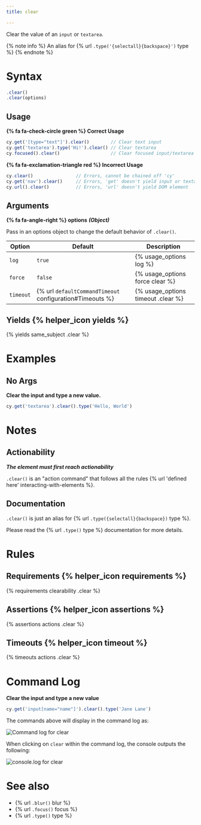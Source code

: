 ```yaml
---
title: clear

---
```


Clear the value of an `input` or `textarea`.

{% note info %}
An alias for {% url `.type('{selectall}{backspace}')` type %}
{% endnote %}

# Syntax

```javascript
.clear()
.clear(options)
```

## Usage

**{% fa fa-check-circle green %} Correct Usage**

```javascript
cy.get('[type="text"]').clear()        // Clear text input
cy.get('textarea').type('Hi!').clear() // Clear textarea
cy.focused().clear()                   // Clear focused input/textarea
```

**{% fa fa-exclamation-triangle red %} Incorrect Usage**

```javascript
cy.clear()                // Errors, cannot be chained off 'cy'
cy.get('nav').clear()     // Errors, 'get' doesn't yield input or textarea
cy.url().clear()          // Errors, 'url' doesn't yield DOM element
```

## Arguments

**{% fa fa-angle-right %} options**  ***(Object)***

Pass in an options object to change the default behavior of `.clear()`.

Option | Default | Description
--- | --- | ---
`log` | `true` | {% usage_options log %}
`force` | `false` | {% usage_options force clear %}
`timeout` | {% url `defaultCommandTimeout` configuration#Timeouts %} | {% usage_options timeout .clear %}

## Yields {% helper_icon yields %}

{% yields same_subject .clear %}

# Examples

## No Args

**Clear the input and type a new value.**

```javascript
cy.get('textarea').clear().type('Hello, World')
```

# Notes

## Actionability

***The element must first reach actionability***

`.clear()` is an "action command" that follows all the rules {% url 'defined here' interacting-with-elements %}.

## Documentation

`.clear()` is just an alias for {% url `.type({selectall}{backspace})` type %}.

Please read the {% url `.type()` type %} documentation for more details.

# Rules

## Requirements {% helper_icon requirements %}

{% requirements clearability .clear %}

## Assertions {% helper_icon assertions %}

{% assertions actions .clear %}

## Timeouts {% helper_icon timeout %}

{% timeouts actions .clear %}

# Command Log

**Clear the input and type a new value**

```javascript
cy.get('input[name="name"]').clear().type('Jane Lane')
```

The commands above will display in the command log as:

![Command log for clear](/img/api/clear/clear-input-in-cypress.png)

When clicking on `clear` within the command log, the console outputs the following:

![console.log for clear](/img/api/clear/one-input-cleared-in-tests.png)

# See also

- {% url `.blur()` blur %}
- {% url `.focus()` focus %}
- {% url `.type()` type %}
